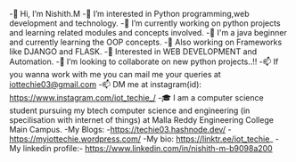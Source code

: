 -👋 Hi, I’m Nishith.M
-👀 I’m interested in Python programming,web development and technology.
-🌱 I’m currently working on python projects and learning related modules and concepts involved.
-🌱 I'm a java beginner and currently learning the OOP concepts.
-🌱 Also working on Frameworks like DJANGO and FLASK.
-🌱 Interested in WEB DEVELOPMENT and Automation.
-💞️ I’m looking to collaborate on new python projects..!!
-📫 If you wanna work with me you can mail me your queries at iottechie03@gmail.com
-📫 DM me at instagram(id): https://www.instagram.com/iot_techie_/
-🎓 I am a computer science student pursuing my btech computer science and engineering (in specilisation with internet of things) at Malla Reddy Engineering College Main Campus.
-My Blogs:
-https://techie03.hashnode.dev/
-https://myiottechie.wordpress.com/
-My bio: https://linktr.ee/iot_techie_
-My linkedin profile:- https://www.linkedin.com/in/nishith-m-b9098a200
